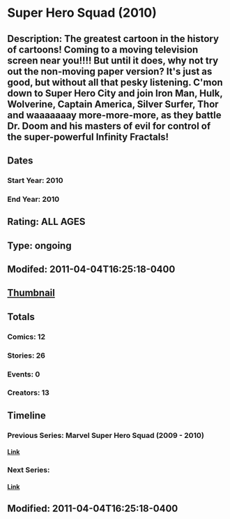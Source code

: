 # Super Hero Squad (2010)
## Description: The greatest cartoon in the history of cartoons! Coming to a moving television screen near you!!!! But until it does, why not try out the non-moving paper version? It's just as good, but without all that pesky listening. C'mon down to Super Hero City and join Iron Man, Hulk, Wolverine, Captain America, Silver Surfer, Thor and waaaaaaay more-more-more, as they battle Dr. Doom and his masters of evil for control of the super-powerful Infinity Fractals!
## Dates
### Start Year: 2010
### End Year: 2010
## Rating: ALL AGES
## Type: ongoing
## Modifed: 2011-04-04T16:25:18-0400
## [Thumbnail](http://i.annihil.us/u/prod/marvel/i/mg/f/00/4bae4ca2a96e4.jpg)
## Totals
### Comics: 12
### Stories: 26
### Events: 0
### Creators: 13
## Timeline
### Previous Series: Marvel Super Hero Squad (2009 - 2010)
#### [Link](http://gateway.marvel.com/v1/public/series/8771)
### Next Series: 
#### [Link]()
## Modified: 2011-04-04T16:25:18-0400